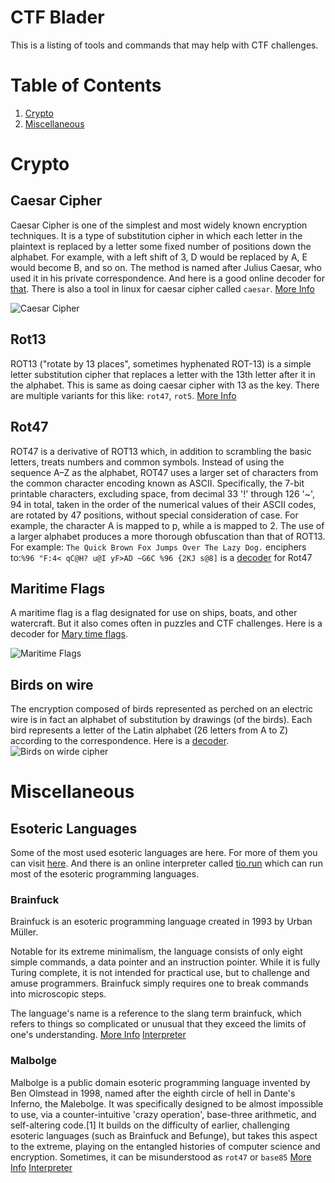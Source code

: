 CTF Blader
==========

This is a listing of tools and commands that may help with CTF challenges.

# Table of Contents
1. [Crypto](#crypto)
2. [Miscellaneous](#miscellaneous)


Crypto
======

Caesar Cipher
-------------

Caesar Cipher is one of the simplest and most widely known encryption techniques. It is a type of substitution cipher in which each letter in the plaintext is replaced by a letter some fixed number of positions down the alphabet. For example, with a left shift of 3, D would be replaced by A, E would become B, and so on. The method is named after Julius Caesar, who used it in his private correspondence. And here is a good online decoder for [that](https://www.dcode.fr/caesar-cipher). There is also a tool in linux for caesar cipher called `caesar`.
[More Info](https://en.wikipedia.org/wiki/Caesar_cipher)

![Caesar Cipher](https://upload.wikimedia.org/wikipedia/commons/thumb/4/4a/Caesar_cipher_left_shift_of_3.svg/1280px-Caesar_cipher_left_shift_of_3.svg.png "Caesar Cipher")

Rot13
-----

ROT13 ("rotate by 13 places", sometimes hyphenated ROT-13) is a simple letter substitution cipher that replaces a letter with the 13th letter after it in the alphabet. This is same as doing caesar cipher with 13 as the key. There are multiple variants for this like: `rot47`, `rot5`. 
[More Info](https://en.wikipedia.org/wiki/ROT13)

Rot47
-----

ROT47 is a derivative of ROT13 which, in addition to scrambling the basic letters, treats numbers and common symbols. Instead of using the sequence A–Z as the alphabet, ROT47 uses a larger set of characters from the common character encoding known as ASCII. Specifically, the 7-bit printable characters, excluding space, from decimal 33 '!' through 126 '~', 94 in total, taken in the order of the numerical values of their ASCII codes, are rotated by 47 positions, without special consideration of case. For example, the character A is mapped to p, while a is mapped to 2. The use of a larger alphabet produces a more thorough obfuscation than that of ROT13.
For example: `The Quick Brown Fox Jumps Over The Lazy Dog.` enciphers to:`%96 "F:4< qC@H? u@I yF>AD ~G6C %96 {2KJ s@8]`
is a [decoder](https://www.dcode.fr/rot-47-cipher) for Rot47

Maritime Flags
-------------

A maritime flag is a flag designated for use on ships, boats, and other watercraft. But it also comes often in puzzles and CTF challenges. 
Here is a decoder for [Mary time flags](https://www.dcode.fr/maritime-signals-code).

![Maritime Flags](https://i.stack.imgur.com/N0IZi.png "Maritime Flags")

Birds on wire
-------------

The encryption composed of birds represented as perched on an electric wire is in fact an alphabet of substitution by drawings (of the birds). Each bird represents a letter of the Latin alphabet (26 letters from A to Z) according to the correspondence. Here is a [decoder](https://www.dcode.fr/birds-on-a-wire-cipher).
![Birds on wirde cipher](https://www.geocachingtoolbox.com/pages/codeTables/birdsOnAWire.png "Birds on wire")

Miscellaneous
=============

Esoteric Languages
------------------

Some of the most used esoteric languages are here. For more of them you can visit [here](https://esolangs.org/). And there is an online interpreter called [tio.run](https://tio.run/) which can run most of the esoteric programming languages.

### Brainfuck

Brainfuck is an esoteric programming language created in 1993 by Urban Müller.

Notable for its extreme minimalism, the language consists of only eight simple commands, a data pointer and an instruction pointer. While it is fully Turing complete, it is not intended for practical use, but to challenge and amuse programmers. Brainfuck simply requires one to break commands into microscopic steps.

The language's name is a reference to the slang term brainfuck, which refers to things so complicated or unusual that they exceed the limits of one's understanding.
[More Info](https://en.wikipedia.org/wiki/Brainfuck)
[Interpreter](https://tio.run/#brainfuck)

### Malbolge

 Malbolge is a public domain esoteric programming language invented by Ben Olmstead in 1998, named after the eighth circle of hell in Dante's Inferno, the Malebolge. It was specifically designed to be almost impossible to use, via a counter-intuitive 'crazy operation', base-three arithmetic, and self-altering code.[1] It builds on the difficulty of earlier, challenging esoteric languages (such as Brainfuck and Befunge), but takes this aspect to the extreme, playing on the entangled histories of computer science and encryption. Sometimes, it can be misunderstood as `rot47` or `base85`
 [More Info](https://en.wikipedia.org/wiki/Malbolge)
 [Interpreter](https://malbolge.doleczek.pl/)

